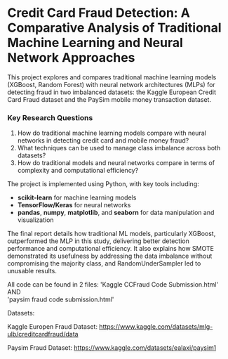 # Credit Card Fraud Detection: A Comparative Analysis of Traditional Machine Learning and Neural Network Approaches

This project explores and compares traditional machine learning models (XGBoost, Random Forest) with neural network architectures (MLPs) for detecting fraud in two imbalanced datasets: the Kaggle European Credit Card Fraud dataset and the PaySim mobile money transaction dataset.

### Key Research Questions
1. How do traditional machine learning models compare with neural networks in detecting credit card and mobile money fraud?
2. What techniques can be used to manage class imbalance across both datasets?
3. How do traditional models and neural networks compare in terms of complexity and computational efficiency?

The project is implemented using Python, with key tools including:

- **scikit-learn** for machine learning models
- **TensorFlow/Keras** for neural networks
- **pandas**, **numpy**, **matplotlib**, and **seaborn** for data manipulation and visualization

The final report details how traditional ML models, particularly XGBoost, outperformed the MLP in this study, delivering better detection performance and computational efficiency. 
It also explains how SMOTE demonstrated its usefulness by addressing the data imbalance without compromising the majority class, and RandomUnderSampler led to unusable results. 

All code can be found in 2 files:
'Kaggle CCFraud Code Submission.html' AND  
'paysim fraud code submission.html'

Datasets:

Kaggle Europen Fraud Dataset: 
https://www.kaggle.com/datasets/mlg-ulb/creditcardfraud/data

Paysim Fraud Dataset:
https://www.kaggle.com/datasets/ealaxi/paysim1
